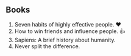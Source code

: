 ## Books
1. Seven habits of highly effective people. :heart:
2. How to win friends and influence people. :+1:
3. Sapiens: A brief history about humanity.
4. Never split the difference. 
